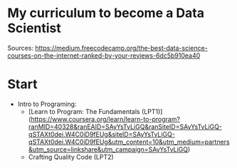 # My curriculum to become a Data Scientist

Sources: https://medium.freecodecamp.org/the-best-data-science-courses-on-the-internet-ranked-by-your-reviews-6dc5b910ea40

# Start
- Intro to Programing:
  + [Learn to Program: The Fundamentals (LPT1)] (https://www.coursera.org/learn/learn-to-program?ranMID=40328&ranEAID=SAyYsTvLiGQ&ranSiteID=SAyYsTvLiGQ-qSTAXt0dei.W4C0iD9fEUg&siteID=SAyYsTvLiGQ-qSTAXt0dei.W4C0iD9fEUg&utm_content=10&utm_medium=partners&utm_source=linkshare&utm_campaign=SAyYsTvLiGQ)
  + Crafting Quality Code (LPT2) 
